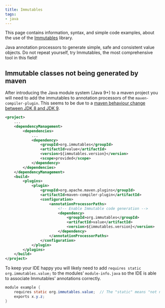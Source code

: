 ```yaml
---
title: Immutables
tags:
- java
---
```


This page contains information, syntax, and simple code examples, about the use of the [Immutables](https://immutables.github.io/) library.

Java annotation processors to generate simple, safe and consistent value objects. Do not repeat yourself, try Immutables, 
the most comprehensive tool in this field!

## Immutable classes not being generated by maven

After introducing the Java module system (Java 9+) to a maven project you will need to add the immutables to annotation processors
of the `maven-compiler-plugin`. This seems to be due to a [maven behaviour change between JDK 8 and JDK 9](https://issues.apache.org/jira/browse/MCOMPILER-310).

```xml
<project>
    ...
    <dependencyManagement>
        <dependencies>
            ...
            <dependency>
                <groupId>org.immutables</groupId>
                <artifactId>value</artifactId>
                <version>${immutables.version}</version>
                <scope>provided</scope>
            </dependency>
        </dependencies>
    </dependencyManagement>
    <build>
        <plugins>
            <plugin>
                <groupId>org.apache.maven.plugins</groupId>
                <artifactId>maven-compiler-plugin</artifactId>
                <configuration>
                    <annotationProcessorPaths>
                        <!-- Enable Immutable code generation -->
                        <dependency>
                            <groupId>org.immutables</groupId>
                            <artifactId>value</artifactId>
                            <version>${immutables.version}</version>
                        </dependency>
                    </annotationProcessorPaths>
                </configuration>
            </plugin>
        </plugins>
    </build>
</project>
```

To keep your IDE happy you will likely need to add `requires static org.immutables.value;` to the modules' `module-info.java`
so the IDE is able to associate Immutables' annotations correctly. 

```java
module example {
    requires static org.immutables.value;  // The "static" means "not needed at runtime"
    exports x.y.z;
}
```






